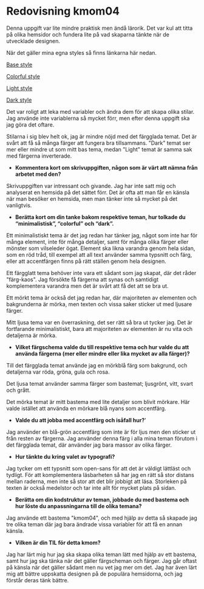 ---
---
Redovisning kmom04
=========================

Denna uppgift var lite mindre praktisk men ändå lärorik. Det var kul att titta på olika hemsidor och fundera lite på vad skaparna tänkte när de utvecklade designen.

När det gäller mina egna styles så finns länkarna här nedan.

<a href="redovisning/kmom04?style=kmom04">Base style</a>

<a href="redovisning/kmom04?style=kmom04_Colorful">Colorful style</a>

<a href="redovisning/kmom04?style=kmom04_Light">Light style</a>

<a href="redovisning/kmom04?style=kmom04_Dark">Dark style</a>

Det var roligt att leka med variabler och ändra dem för att skapa olika stilar. Jag använde inte variablerna så mycket förr, men efter denna uppgift ska jag göra det oftare.

Stilarna i sig blev helt ok, jag är mindre nöjd med det färgglada temat. Det är svårt att få så många färger att fungera bra tillsammans.
"Dark" temat ser mer eller mindre ut som mitt bas tema, medan "Light" temat är samma sak med färgerna inverterade.

* **Kommentera kort om skrivuppgiften, någon som är värt att nämna från arbetet med den?**

Skrivuppgiften var intressant och givande. Jag har inte satt mig och analyserat en hemsida på det sättet förr. Det är ofta att man får en känsla när man besöker en hemsida, men man tänker inte så mycket på det vanligtvis.

* **Berätta kort om din tanke bakom respektive teman, hur tolkade du “minimalistisk”, “colorful” och “dark”.**

Ett minimalistiskt tema är det jag redan har tänker jag, något som inte har för många element, inte för många detaljer, samt för många olika färger eller mönster som vilseleder ögat. Element ska likna varandra genom hela sidan, som en röd tråd, till exempel att all text använder samma typsnitt och färg, eller att accentfärgen finns på rätt ställen genom hela designen.

Ett färgglatt tema behöver inte vara ett sådant som jag skapat, där det råder "färg-kaos". Jag försökte få färgerna att synas och samtidigt komplementera varandra men det är svårt att få det att se bra ut.

Ett mörkt tema är också det jag redan har, där majoriteten av elementen och bakgrunderna är mörka, men texten och vissa saker sticker ut med ljusare färger.

Mitt ljusa tema var en överraskning, det ser rätt så bra ut tycker jag. Det är fortfarande minimalistiskt, bara att majoriteten av elementen är nu vita och detaljerna är mörka.

* **Vilket färgschema valde du till respektive tema och hur valde du att använda färgerna (mer eller mindre eller lika mycket av alla färger)?**

Till det färgglada temat använde jag en mörkblå färg som bakgrund, och detaljerna var röda, gröna, gula och rosa.

Det ljusa temat använder samma färger som bastemat; ljusgrönt, vitt, svart och grått.

Det mörka temat är mitt bastema med lite detaljer som blivit mörkare. Här valde istället att använda en mörkare blå nyans som accentfärg.

* **Valde du att jobba med accentfärg och isåfall hur?**'

Jag använder en blå-grön accentfärg som inte är för ljus men den sticker ut från resten av färgerna. Jag använder denna färg i alla mina teman förutom i det färgglada temat, där använder jag bara massor av olika färger.

* **Hur tänkte du kring valet av typografi?**

Jag tycker om ett typsnitt som open-sans för att det är väldigt lättläst och tydligt. För att komplementera läsbarheten så har jag en rätt så stor distans mellan raderna, men inte så stor att det blir jobbigt att läsa. Storleken på texten är också medelstor och tar inte allt för mycket plats på sidan.

* **Berätta om din kodstruktur av teman, jobbade du med bastema och hur löste du anpassningarna till de olika temana?**

Jag använde ett bastema "kmom04", och med hjälp av detta så skapade jag tre olika teman där jag bara ändrade vissa variabler för att få en annan känsla.

* **Vilken är din TIL för detta kmom?**

Jag har lärt mig hur jag ska skapa olika teman lätt med hjälp av ett bastema, samt hur jag ska tänka när det gäller färgscheman och färger. Jag går oftast på känsla när det gäller sådant men nu vet jag mer om det.
Jag har även lärt mig att bättre uppskatta designen på de populära hemsidorna, och jag förstår deras tänk bättre.
